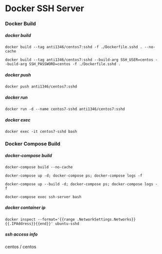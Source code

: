 # Docker SSH Server

### Docker Build
##### docker build
```
docker build --tag anti1346/centos7:sshd -f ./Dockerfile.sshd . --no-cache
```
```
docker build --tag anti1346/centos7:sshd --build-arg SSH_USER=centos --build-arg SSH_PASSWORD=centos -f ./Dockerfile.sshd .
```
##### docker push
```
docker push anti1346/centos7:sshd
```
##### docker run
```
docker run -d --name centos7-sshd anti1346/centos7:sshd
```
##### docker exec
```
docker exec -it centos7-sshd bash
```

### Docker Compose Build
##### docker-compose build
```
docker-compose build --no-cache
```
```
docker-compose up -d; docker-compose ps; docker-compose logs -f
```
```
docker-compose up --build -d; docker-compose ps; docker-compose logs -f
```
```
docker-compose exec ssh-server bash
```
##### docker container ip
```
docker inspect --format='{{range .NetworkSettings.Networks}}{{.IPAddress}}{{end}}' ubuntu-sshd
```
##### ssh access info
centos / centos
